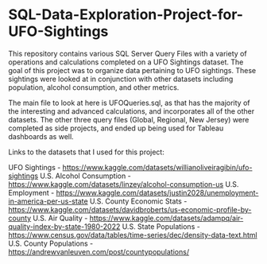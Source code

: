 # SQL-Data-Exploration-Project-for-UFO-Sightings
This repository contains various SQL Server Query Files with a variety of operations and calculations completed on a UFO Sightings dataset. The goal of this project was to organize data pertaining to UFO sightings. These sightings were looked at in conjunction with other datasets including population, alcohol consumption, and other metrics. 

The main file to look at here is UFOQueries.sql, as that has the majority of the interesting and advanced calculations, and incorporates all of the other datasets. The other three query files (Global, Regional, New Jersey) were completed as side projects, and ended up being used for Tableau dashboards as well.

Links to the datasets that I used for this project:

UFO Sightings - https://www.kaggle.com/datasets/willianoliveiragibin/ufo-sightings
U.S. Alcohol Consumption - https://www.kaggle.com/datasets/linzey/alcohol-consumption-us
U.S. Employment - https://www.kaggle.com/datasets/justin2028/unemployment-in-america-per-us-state
U.S. County Economic Stats - https://www.kaggle.com/datasets/davidbroberts/us-economic-profile-by-county
U.S. Air Quality - https://www.kaggle.com/datasets/adampq/air-quality-index-by-state-1980-2022
U.S. State Populations - https://www.census.gov/data/tables/time-series/dec/density-data-text.html
U.S. County Populations - https://andrewvanleuven.com/post/countypopulations/

